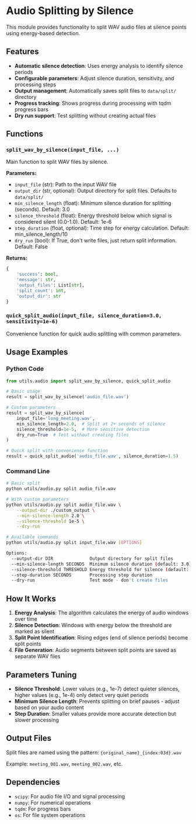 # Audio Splitting by Silence

This module provides functionality to split WAV audio files at silence points using energy-based detection.

## Features

- **Automatic silence detection**: Uses energy analysis to identify silence periods
- **Configurable parameters**: Adjust silence duration, sensitivity, and processing steps
- **Output management**: Automatically saves split files to `data/split/` directory
- **Progress tracking**: Shows progress during processing with tqdm progress bars
- **Dry run support**: Test splitting without creating actual files

## Functions

### `split_wav_by_silence(input_file, ...)`

Main function to split WAV files by silence.

**Parameters:**
- `input_file` (str): Path to the input WAV file
- `output_dir` (str, optional): Output directory for split files. Defaults to `data/split/`
- `min_silence_length` (float): Minimum silence duration for splitting (seconds). Default: 3.0
- `silence_threshold` (float): Energy threshold below which signal is considered silent (0.0-1.0). Default: 1e-6
- `step_duration` (float, optional): Time step for energy calculation. Default: min_silence_length/10
- `dry_run` (bool): If True, don't write files, just return split information. Default: False

**Returns:**
```python
{
    'success': bool,
    'message': str,
    'output_files': List[str],
    'split_count': int,
    'output_dir': str
}
```

### `quick_split_audio(input_file, silence_duration=3.0, sensitivity=1e-6)`

Convenience function for quick audio splitting with common parameters.

## Usage Examples

### Python Code
```python
from utils.audio import split_wav_by_silence, quick_split_audio

# Basic usage
result = split_wav_by_silence('audio_file.wav')

# Custom parameters
result = split_wav_by_silence(
    input_file='long_meeting.wav',
    min_silence_length=2.0,  # Split at 2+ seconds of silence
    silence_threshold=1e-5,  # More sensitive detection
    dry_run=True  # Test without creating files
)

# Quick split with convenience function
result = quick_split_audio('audio_file.wav', silence_duration=1.5)
```

### Command Line
```bash
# Basic split
python utils/audio.py split audio_file.wav

# With custom parameters
python utils/audio.py split audio_file.wav \
    --output-dir ./custom_output \
    --min-silence-length 2.0 \
    --silence-threshold 1e-5 \
    --dry-run

# Available commands
python utils/audio.py split input_file.wav [OPTIONS]

Options:
  --output-dir DIR              Output directory for split files
  --min-silence-length SECONDS  Minimum silence duration (default: 3.0)
  --silence-threshold THRESHOLD Energy threshold for silence (default: 1e-6)
  --step-duration SECONDS       Processing step duration
  --dry-run                     Test mode - don't create files
```

## How It Works

1. **Energy Analysis**: The algorithm calculates the energy of audio windows over time
2. **Silence Detection**: Windows with energy below the threshold are marked as silent
3. **Split Point Identification**: Rising edges (end of silence periods) become split points
4. **File Generation**: Audio segments between split points are saved as separate WAV files

## Parameters Tuning

- **Silence Threshold**: Lower values (e.g., 1e-7) detect quieter silences, higher values (e.g., 1e-4) only detect very quiet periods
- **Minimum Silence Length**: Prevents splitting on brief pauses - adjust based on your audio content
- **Step Duration**: Smaller values provide more accurate detection but slower processing

## Output Files

Split files are named using the pattern: `{original_name}_{index:03d}.wav`

Example: `meeting_001.wav`, `meeting_002.wav`, etc.

## Dependencies

- `scipy`: For audio file I/O and signal processing
- `numpy`: For numerical operations
- `tqdm`: For progress bars
- `os`: For file system operations
